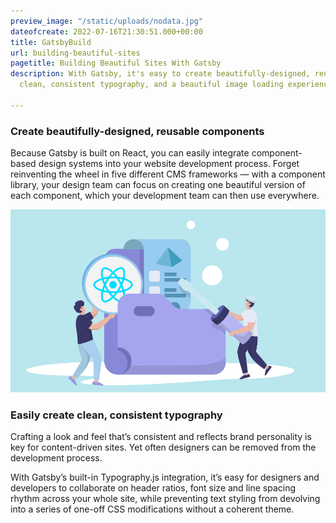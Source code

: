 ```yaml
---
preview_image: "/static/uploads/nodata.jpg"
dateofcreate: 2022-07-16T21:30:51.000+00:00
title: GatsbyBuild
url: building-beautiful-sites
pagetitle: Building Beautiful Sites With Gatsby
description: With Gatsby, it's easy to create beautifully-designed, reusable components,
  clean, consistent typography, and a beautiful image loading experience.

---
```

### Create beautifully-designed, reusable components

Because Gatsby is built on React, you can easily integrate component-based design systems into your website development process. Forget reinventing the wheel in five different CMS frameworks — with a component library, your design team can focus on creating one beautiful version of each component, which your development team can then use everywhere.

![](/uploads/about_react_thumbnail_1.png)

### Easily create clean, consistent typography

Crafting a look and feel that’s consistent and reflects brand personality is key for content-driven sites. Yet often designers can be removed from the development process.

With Gatsby’s built-in Typography.js integration, it’s easy for designers and developers to collaborate on header ratios, font size and line spacing rhythm across your whole site, while preventing text styling from devolving into a series of one-off CSS modifications without a coherent theme.